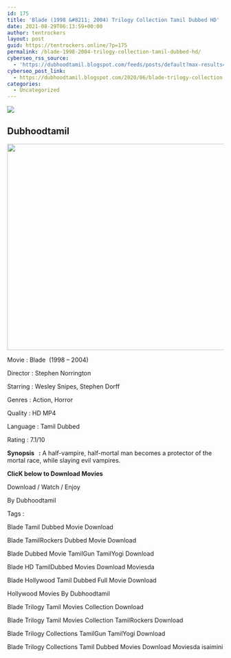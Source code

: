 ```yaml
---
id: 175
title: 'Blade (1998 &#8211; 2004) Trilogy Collection Tamil Dubbed HD'
date: 2021-08-29T06:13:59+00:00
author: tentrockers
layout: post
guid: https://tentrockers.online/?p=175
permalink: /blade-1998-2004-trilogy-collection-tamil-dubbed-hd/
cyberseo_rss_source:
  - 'https://dubhoodtamil.blogspot.com/feeds/posts/default?max-results=150&start-index=301'
cyberseo_post_link:
  - https://dubhoodtamil.blogspot.com/2020/06/blade-trilogy-collection.html
categories:
  - Uncategorized
---
```

<div class="media_block">
  <img src="https://1.bp.blogspot.com/-cINGovKfqLY/XtfLqB2zp2I/AAAAAAAABY8/nNgt19NjLLcTc6ZVA0_-povkJqXnhxqagCNcBGAsYHQ/s72-c/dzazizaz0dg21.png" class="media_thumbnail" />
</div>

<div dir="ltr" trbidi="on" readability="33.833169774289">
  <h2>
    <span>Dubhoodtamil</span>
  </h2>
  
  <div class="separator">
    <a href="https://1.bp.blogspot.com/-cINGovKfqLY/XtfLqB2zp2I/AAAAAAAABY8/nNgt19NjLLcTc6ZVA0_-povkJqXnhxqagCNcBGAsYHQ/s1600/dzazizaz0dg21.png" imageanchor="1"><img loading="lazy" border="0" data-original-height="1200" data-original-width="1600" height="480" src="https://1.bp.blogspot.com/-cINGovKfqLY/XtfLqB2zp2I/AAAAAAAABY8/nNgt19NjLLcTc6ZVA0_-povkJqXnhxqagCNcBGAsYHQ/s640/dzazizaz0dg21.png" width="640" /></a>
  </div>
  
  <p>
    <span>Movie<span> </span>:<span> </span>Blade&nbsp; (1998 &#8211; 2004)</span>
  </p>
  
  <p>
    <span>Director<span> </span>:<span> </span>Stephen Norrington</span>
  </p>
  
  <p>
    <span>Starring<span> </span>:<span> </span>Wesley Snipes, Stephen Dorff</span>
  </p>
  
  <p>
    <span>Genres<span> </span>:<span> </span>Action, Horror</span>
  </p>
  
  <p>
    <span>Quality<span> </span>:<span> </span>HD MP4</span>
  </p>
  
  <p>
    <span>Language<span> </span>:<span> </span>Tamil Dubbed</span>
  </p>
  
  <p>
    <span>Rating<span> </span>:<span> </span>7.1/10</span>
  </p>
  
  <p>
    <span><b>Synopsis&nbsp; &nbsp;:</b> A half-vampire, half-mortal man becomes a protector of the mortal race, while slaying evil vampires.</span>
  </p>
  
  <p>
    <span><b>ClicK below to Download Movies</b></span>
  </p>
  
  <p>
    <span>Download / Watch / Enjoy</span>
  </p>
  
  <p>
    <span>By Dubhoodtamil</span>
  </p>
  
  <p>
    <span>Tags :</span>
  </p>
  
  <p>
    <span>Blade Tamil Dubbed Movie Download</span>
  </p>
  
  <p>
    <span>Blade TamilRockers Dubbed Movie Download</span>
  </p>
  
  <p>
    <span>Blade Dubbed Movie TamilGun TamilYogi Download</span>
  </p>
  
  <p>
    <span>Blade HD TamilDubbed Movies Download Moviesda</span>
  </p>
  
  <p>
    <span>Blade Hollywood Tamil Dubbed Full Movie Download</span>
  </p>
  
  <p>
    <span>Hollywood Movies By Dubhoodtamil&nbsp;&nbsp;</span>
  </p>
  
  <p>
    <span>Blade Trilogy Tamil Movies Collection Download</span>
  </p>
  
  <p>
    <span>Blade Trilogy Tamil Movies Collection TamilRockers Download</span>
  </p>
  
  <p>
    <span>Blade Trilogy Collections TamilGun TamilYogi Download</span>
  </p>
  
  <p>
    <span>Blade Trilogy Collections Tamil Dubbed Movies Download Moviesda isaimini</span>
  </p>
</div>